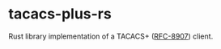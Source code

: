 # tacacs-plus-rs

Rust library implementation of a TACACS+ ([RFC-8907](https://www.rfc-editor.org/rfc/rfc8907)) client.
